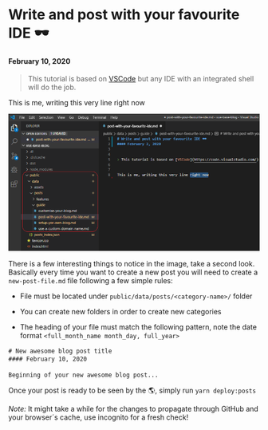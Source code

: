 # Write and post with your favourite IDE 🕶
#### February 10, 2020


> This tutorial is based on [VSCode](https://code.visualstudio.com/) but any IDE with an integrated shell will do the job.


This is me, writing this very line right now

![Public Dir Structure](data/assets/public-structure.png)

There is a few interesting things to notice in the image, take a second look. Basically every time you want to create a new post
you will need to create a `new-post-file.md` file following a few simple rules:

- File must be located under `public/data/posts/<category-name>/` folder

- You can create new folders in order to create new categories

- The heading of your file must match the following pattern, note the date format `<full_month_name month_day, full_year>`

```
# New awesome blog post title
#### February 10, 2020

Beginning of your new awesome blog post...
```

Once your post is ready to be seen by the 🌎, simply run `yarn deploy:posts`

_Note:_ It might take a while for the changes to propagate through GitHub and your browser´s cache, use incognito for a fresh check!